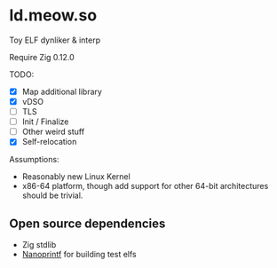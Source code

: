 # ld.meow.so

Toy ELF dynliker & interp

Require Zig 0.12.0

TODO:
- [x] Map additional library
- [x] vDSO
- [ ] TLS
- [ ] Init / Finalize
- [ ] Other weird stuff
- [x] Self-relocation

Assumptions:
- Reasonably new Linux Kernel
- x86-64 platform, though add support for other 64-bit architectures should be trivial.

## Open source dependencies

- Zig stdlib
- [Nanoprintf](https://github.com/charlesnicholson/nanoprintf) for building test elfs
